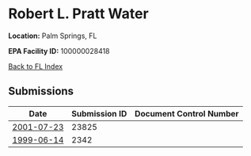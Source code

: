 #  Robert L. Pratt Water

**Location:** Palm Springs, FL

**EPA Facility ID:** 100000028418

[Back to FL Index](../../index.md)

## Submissions

| Date | Submission ID | Document Control Number |
|------|--------------|-------------------------|
| [2001-07-23](submissions/23825.md) | 23825 |  |
| [1999-06-14](submissions/2342.md) | 2342 |  |
